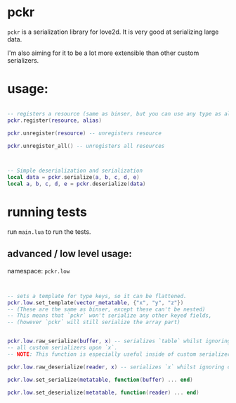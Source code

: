 
# pckr
`pckr` is a serialization library for love2d.
It is very good at serializing large data.

I'm also aiming for it to be a lot more extensible than other custom serializers.



# usage:

```lua

-- registers a resource (same as binser, but you can use any type as alias.)
pckr.register(resource, alias)

pckr.unregister(resource) -- unregisters resource

pckr.unregister_all() -- unregisters all resources



-- Simple deserialization and serialization
local data = pckr.serialize(a, b, c, d, e)
local a, b, c, d, e = pckr.deserialize(data)

```


# running tests
run `main.lua` to run the tests.



## advanced / low level usage:
namespace: `pckr.low`
```lua


-- sets a template for type keys, so it can be flattened.
pckr.low.set_template(vector_metatable, {"x", "y", "z"})
-- (These are the same as binser, except these can't be nested)
-- This means that `pckr` won't serialize any other keyed fields, 
-- (however `pckr` will still serialize the array part)


pckr.low.raw_serialize(buffer, x) -- serializes `table` whilst ignoring 
-- all custom serializers upon `x`.
-- NOTE: This function is especially useful inside of custom serializers!

pckr.low.raw_deserialize(reader, x) -- serializes `x` whilst ignoring custom serializers upon `x`.

pckr.low.set_serialize(metatable, function(buffer) ... end)

pckr.low.set_deserialize(metatable, function(reader) ... end)



```

